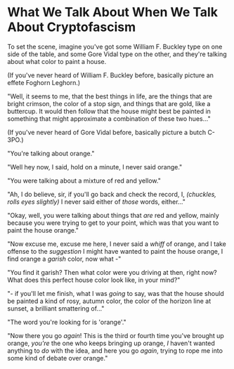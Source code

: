 # What We Talk About When We Talk About Cryptofascism

To set the scene, imagine you've got some William F. Buckley type on one side of the table, and some Gore Vidal type on the other, and they're talking about what color to paint a house.

(If you've never heard of William F. Buckley before, basically picture an effete Foghorn Leghorn.)

"Well, it seems to me, that the best things in life, are the things that are bright crimson, the color of a stop sign, and things that are gold, like a buttercup. It would then follow that the house might best be painted in something that might approximate a combination of these two hues..."

(If you've never heard of Gore Vidal before, basically picture a butch C-3PO.)

"You're talking about orange."

"Well hey now, I said, hold on a minute, I never said orange."

"You were talking about a mixture of red and yellow."

"Ah, I do believe, sir, if you'll go back and check the record, I, *(chuckles, rolls eyes slightly)* I never said either of *those* words, either..."

"Okay, well, you were talking about things that *are* red and yellow, mainly because you were trying to get to your point, which was that you want to paint the house orange."

"Now excuse me, excuse me here, I never said a *whiff* of orange, and I take offense to the *suggestion* I might have wanted to paint the house orange, I find orange a *garish* color, now what -"

"You find it garish? Then what color were you driving at then, right now? What does this perfect house color look like, in your mind?"

"- if you'll let me finish, what I was *going* to say, was that the house should be painted a kind of rosy, autumn color, the color of the horizon line at sunset, a brilliant smattering of..."

"The word you're looking for is 'orange'."

"Now there you go *again*! This is the third or fourth time you've brought up orange, *you're* the one who keeps bringing up orange, *I* haven't wanted anything to *do* with the idea, and here you go *again*, trying to rope me into some kind of debate over orange."
